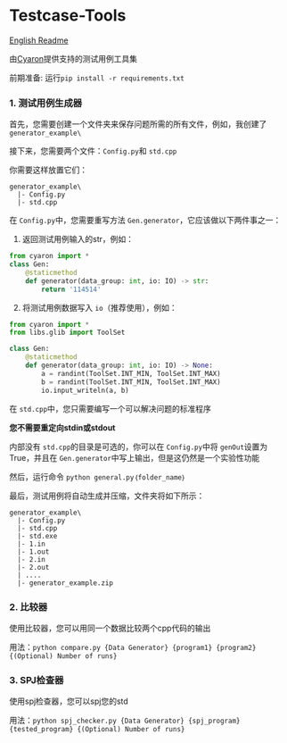 # Testcase-Tools

[English Readme](./README.md)

由[Cyaron](https://github.com/luogu-dev/cyaron/)提供支持的测试用例工具集

前期准备: 运行`pip install -r requirements.txt`

### 1. 测试用例生成器

首先，您需要创建一个文件夹来保存问题所需的所有文件，例如，我创建了 `generator_example\`

接下来，您需要两个文件：`Config.py`和 `std.cpp`

你需要这样放置它们：

```
generator_example\
  |- Config.py
  |- std.cpp
```

在 `Config.py`中，您需要重写方法 `Gen.generator`，它应该做以下两件事之一：

1) 返回测试用例输入的str，例如：

```python
from cyaron import *
class Gen:
    @staticmethod
    def generator(data_group: int, io: IO) -> str: 
        return '114514'
```

2) 将测试用例数据写入 `io`（推荐使用），例如：

```python
from cyaron import *
from libs.glib import ToolSet

class Gen:
    @staticmethod
    def generator(data_group: int, io: IO) -> None: 
        a = randint(ToolSet.INT_MIN, ToolSet.INT_MAX)
        b = randint(ToolSet.INT_MIN, ToolSet.INT_MAX)
        io.input_writeln(a, b)
```

在 `std.cpp`中，您只需要编写一个可以解决问题的标准程序

**您不需要重定向stdin或stdout**

内部没有 `std.cpp`的目录是可选的，你可以在 `Config.py`中将 `genOut`设置为True，并且在 `Gen.generator`中写上输出，但是这仍然是一个实验性功能

然后，运行命令 `python general.py｛folder_name｝`

最后，测试用例将自动生成并压缩，文件夹将如下所示：

```
generator_example\
  |- Config.py
  |- std.cpp
  |- std.exe
  |- 1.in
  |- 1.out
  |- 2.in
  |- 2.out
  | ....
  |- generator_example.zip
```

### 2. 比较器

使用比较器，您可以用同一个数据比较两个cpp代码的输出

用法：``python compare.py {Data Generator} {program1} {program2} {(Optional) Number of runs}``

### 3. SPJ检查器

使用spj检查器，您可以spj您的std

用法：``python spj_checker.py {Data Generator} {spj_program} {tested_program} {(Optional) Number of runs}``
